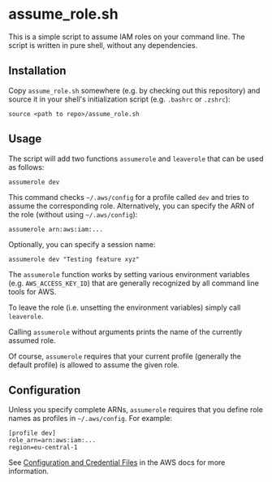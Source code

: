 assume_role.sh
==============

This is a simple script to assume IAM roles on your command line. The script is written in pure shell, without any dependencies.

Installation
------------

Copy `assume_role.sh` somewhere (e.g. by checking out this repository) and source it in your shell's initialization script
(e.g. `.bashrc` or `.zshrc`):
```
source <path to repo>/assume_role.sh
```

Usage
-----

The script will add two functions `assumerole` and `leaverole` that can be used as follows:
```
assumerole dev
```
This command checks `~/.aws/config` for a profile called `dev` and tries to assume the corresponding role.
Alternatively, you can specify the ARN of the role (without using `~/.aws/config`):
```
assumerole arn:aws:iam:...
```

Optionally, you can specify a session name:
```
assumerole dev "Testing feature xyz"
```

The `assumerole` function works by setting various environment variables (e.g. `AWS_ACCESS_KEY_ID`) that are generally
recognized by all command line tools for AWS.

To leave the role (i.e. unsetting the environment variables) simply call `leaverole`.

Calling `assumerole` without arguments prints the name of the currently assumed role.

Of course, `assumerole` requires that your current profile (generally the default profile) is allowed to assume the given role.

Configuration
-------------
Unless you specify complete ARNs, `assumerole` requires that you define role names as profiles in `~/.aws/config`. For example:
```
[profile dev]
role_arn=arn:aws:iam:...
region=eu-central-1
```
See [Configuration and Credential Files](https://docs.aws.amazon.com/cli/latest/userguide/cli-configure-files.html) in the AWS docs for more information.
